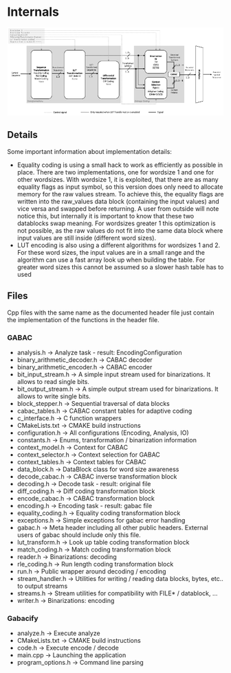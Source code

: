 # Internals #

![Overview](gabac.png)


## Details ##

Some important information about implementation details:

* Equality coding is using a small hack to work as efficiently as possible in place. There are two implementations, one for wordsize 1 and one for other wordsizes. With wordsize 1, it is exploited, that there are as many equality flags as input symbol, so this version does only need to allocate memory for the raw values stream. To achieve this, the equality flags are written into the raw_values data block (containing the input values) and vice versa and swapped before returning. A user from outside will note notice this, but internally it is important to know that these two datablocks swap meaning. For wordsizes greater 1 this optimization is not possible, as the raw values do not fit into the same data block where input values are still inside (different word sizes).
* LUT encoding is also using a different algorithms for wordsizes 1 and 2. For these word sizes, the input values are in a small range and the algorithm can use a fast array look up when building the table. For greater word sizes this cannot be assumed so a slower hash table has to used

## Files ##

Cpp files with the same name as the documented header file just contain the implementation of the functions in the header file.

### GABAC ###

* analysis.h -> Analyze task - result: EncodingConfiguration
* binary_arithmetic_decoder.h -> CABAC decoder
* binary_arithmetic_encoder.h -> CABAC encoder
* bit_input_stream.h -> A simple input stream used for binarizations. It allows to read single bits.
* bit_output_stream.h -> A simple output stream used for binarizations. It allows to write single bits.
* block_stepper.h -> Sequential traversal of data blocks
* cabac_tables.h -> CABAC constant tables for adaptive coding
* c_interface.h -> C function wrappers
* CMakeLists.txt -> CMAKE build instructions
* configuration.h -> All configurations (Encoding, Analysis, IO)
* constants.h -> Enums, transformation / binarization information
* context_model.h -> Context for CABAC
* context_selector.h -> Context selection for GABAC
* context_tables.h -> Context tables for CABAC
* data_block.h -> DataBlock class for word size awareness
* decode_cabac.h -> CABAC inverse transformation block
* decoding.h -> Decode task - result: original file
* diff_coding.h -> Diff coding transformation block
* encode_cabac.h -> CABAC transformation block
* encoding.h -> Encoding task - result: gabac file
* equality_coding.h -> Equality coding transformation block
* exceptions.h -> Simple exceptions for gabac error handling
* gabac.h -> Meta header including all other public headers. External users of gabac should include only this file.
* lut_transform.h -> Look up table coding transformation block
* match_coding.h -> Match coding transformation block
* reader.h -> Binarizations: decoding
* rle_coding.h -> Run length coding transformation block
* run.h -> Public wrapper around decoding / encoding
* stream_handler.h -> Utilities for writing / reading data blocks, bytes, etc.. to output streams
* streams.h -> Stream utilities for compatibility with FILE* / datablock, ...
* writer.h -> Binarizations: encoding

### Gabacify ###

* analyze.h -> Execute analyze
* CMakeLists.txt -> CMAKE build instructions
* code.h -> Execute encode / decode
* main.cpp -> Launching the application
* program_options.h -> Command line parsing

